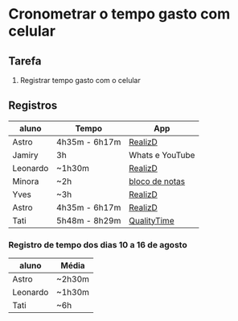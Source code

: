 # Cronometrar o tempo gasto com celular

## Tarefa

1. Registrar tempo gasto com o celular

## Registros

| aluno | Tempo | App |
| --- | --- | --- |
| Astro | 4h35m - 6h17m | [RealizD](http://www.realizd.com/) |
| Jamiry |3h | Whats e YouTube |
| Leonardo | ~1h30m | [RealizD](http://www.realizd.com/) |
| Minora | ~2h | [bloco de notas](http://bulletjournal.com/) |
| Yves | ~3h | [RealizD](http://www.realizd.com/) |
| Astro | 4h35m - 6h17m | [RealizD](http://www.realizd.com/) |
| Tati | 5h48m - 8h29m | [QualityTime](http://www.qualitytimeapp.com/)|



### Registro de tempo dos dias 10 a 16 de agosto

| aluno | Média |
| --- | --- |
| Astro | ~2h30m |
| Leonardo | ~1h30m |
| Tati | ~6h |